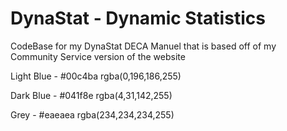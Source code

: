 # DynaStat - Dynamic Statistics

CodeBase for my DynaStat DECA Manuel that is based off of my Community Service version of the website

Light Blue - #00c4ba
rgba(0,196,186,255)

Dark Blue - #041f8e
rgba(4,31,142,255)

Grey - #eaeaea
rgba(234,234,234,255)

